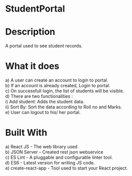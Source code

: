# StudentPortal
  
  # Description
  A portal used to see student records.
  
  # What it does
  a) A user can create an account to login to portal. <br>
  b) If an account is already created, Login to portal. <br>
  c) On successfull login, the list of students will be visible. <br>
  d) There are two functionalities : <br>
      i) Add student: Adds the student data. <br>
      ii) Sort By: Sort the data according to Roll no and Marks. <br>
  e) User can logout to his/ her portal. <br>
  
# Built With 
  a) React JS - The web library used <br>
  b) JSON Server - Created rest json webservice <br>
  c) ES Lint - A pluggable and configurable linter tool. <br>
  d) ES6 - Latest version for writing JS code. <br>
  e) create-react-app - Tool used to start your React project. <br>
